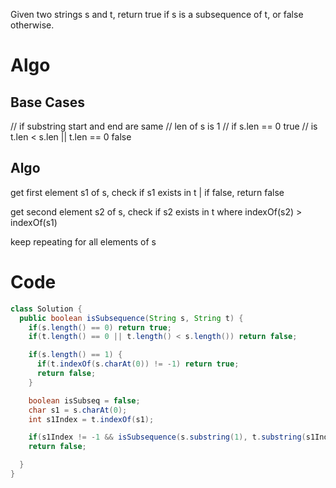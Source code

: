 Given two strings s and t, return true if s is a subsequence of t, or false otherwise.

# Algo
## Base Cases
// if substring start and end are same
// len of s is 1
// if s.len == 0 true
// is t.len < s.len || t.len == 0 false
## Algo
get first element s1 of s, check if s1 exists in t | if false, return false

get second element s2 of s, check if s2 exists in t where indexOf(s2) > indexOf(s1)

keep repeating for all elements of s

# Code
```java
class Solution {
  public boolean isSubsequence(String s, String t) {
    if(s.length() == 0) return true;
    if(t.length() == 0 || t.length() < s.length()) return false;

    if(s.length() == 1) {
      if(t.indexOf(s.charAt(0)) != -1) return true;
      return false;
    }

    boolean isSubseq = false;
    char s1 = s.charAt(0);
    int s1Index = t.indexOf(s1);

    if(s1Index != -1 && isSubsequence(s.substring(1), t.substring(s1Index+1))) return true;
    return false;

  }
}

```
